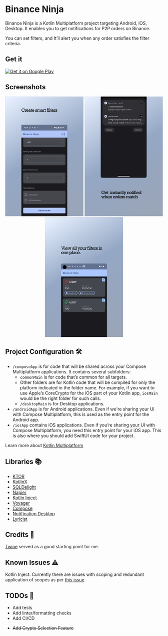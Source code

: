 # Binance Ninja

Binance Ninja is a Kotlin Multiplatform project targeting Android, iOS, Desktop. It enables you to
get notifications for P2P orders on Binance.

You can set filters, and It’ll alert you when any order satisfies the filter criteria.

## Get it

<a href='https://play.google.com/store/apps/details?id=dev.anvith.binanceninja&pcampaignid=github'><img alt='Get it on Google Play' src='https://play.google.com/intl/en_us/badges/static/images/badges/en_badge_web_generic.png' width="200px"/></a>

## Screenshots

<p style="text-align: center;">
  <img src="screenshots/featured/create%20filter.png" width="250" alt="Create Filters"/>
  <img src="screenshots/featured/get_notified.png" width="250" alt="Get Notifications"/>
  <img src="screenshots/featured/view_filters.png" width="250" alt="View Filters"/>

</p>

## Project Configuration 🛠️

* `/composeApp` is for code that will be shared across your Compose Multiplatform applications.
  It contains several subfolders:
    - `commonMain` is for code that’s common for all targets.
    - Other folders are for Kotlin code that will be compiled for only the platform indicated in the
      folder name.
      For example, if you want to use Apple’s CoreCrypto for the iOS part of your Kotlin app,
      `iosMain` would be the right folder for such calls.
    - `/desktopMain` is for Desktop applications.
* `/androidApp` is for Android applications. Even if we're sharing your UI with Compose Multiplatform,
  this is used as the entry point for the Android app.
* `/iosApp` contains iOS applications. Even if you’re sharing your UI with Compose Multiplatform,
  you need this entry point for your iOS app. This is also where you should add SwiftUI code for
  your project.

Learn more
about [Kotlin Multiplatform](https://www.jetbrains.com/help/kotlin-multiplatform-dev/get-started.html)

## Libraries 📚

- [KTOR](/https://ktor.io/docs/http-client-multiplatform.html/)
- [KotlinX](/https://github.com/Kotlin/kotlinx.serialization/) 
- [SQLDelight](https://cashapp.github.io/sqldelight/2.0.0)
- [Napier](https://github.com/AAkira/Napier)
- [Kotlin Inject](/https://github.com/evant/kotlin-inject/)
- [Voyager](https://github.com/adrielcafe/voyager)
- [Compose](https://developer.android.com/jetpack/compose)
- [Notification Desktop](/https://github.com/dorkbox/Notify/)
- [Lyricist](/https://github.com/adrielcafe/lyricist/)

## Credits 🙌

[Twine](https://github.com/msasikanth/twine) served as a good starting point for me.

## Known Issues ⚠️

Kotlin Inject: Currently there are issues with scoping and redundant application of scopes as
per [this issue](/https://github.com/evant/kotlin-inject/issues/320/)

## TODOs 📝

- Add tests
- Add linter/formatting checks
- Add CI/CD
+ ~~Add Crypto Selection Feature~~